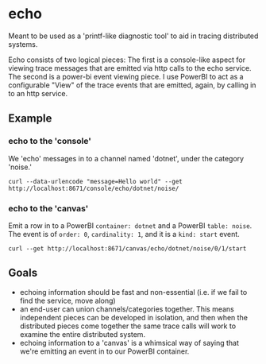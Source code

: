 # echo
Meant to be used as a 'printf-like diagnostic tool' to aid in tracing distributed systems.

Echo consists of two logical pieces: The first is a console-like aspect for viewing trace messages that are emitted via http calls to the echo service. The second is a power-bi event viewing piece. I use PowerBI to act as a configurable "View" of the trace events that are emitted, again, by calling in to an http service. 

## Example
### echo to the 'console'
We 'echo' messages in to a channel named 'dotnet', under the category 'noise.'

```
curl --data-urlencode "message=Hello world" --get http://localhost:8671/console/echo/dotnet/noise/
```

### echo to the 'canvas'
Emit a row in to a PowerBI `container: dotnet` and a PowerBI `table: noise`.
The event is of `order: 0`, `cardinality: 1`, and it is a `kind: start` event.

```
curl --get http://localhost:8671/canvas/echo/dotnet/noise/0/1/start
```

## Goals
- echoing information should be fast and non-essential (i.e. if we fail to find the service, move along)
- an end-user can union channels/categories together. This means independent pieces can be developed in isolation, and then
when the distributed pieces come together the same trace calls will work to examine the entire distributed system.
- echoing information to a 'canvas' is a whimsical way of saying that we're emitting an event in to our PowerBI container.
